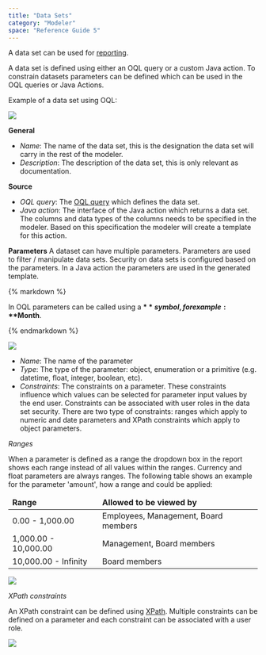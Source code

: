 ```yaml
---
title: "Data Sets"
category: "Modeler"
space: "Reference Guide 5"
---
```



A data set can be used for [reporting](Reporting+Widgets).

A data set is defined using either an OQL query or a custom Java action. To constrain datasets parameters can be defined which can be used in the OQL queries or Java Actions.

Example of a data set using OQL:

![](attachments/819203/918066.png)

**General**

*   _Name_: The name of the data set, this is the designation the data set will carry in the rest of the modeler.
*   _Description_: The description of the data set, this is only relevant as documentation.

**Source**

*   _OQL query_: The [OQL query](OQL) which defines the data set.
*   _Java action_: The interface of the Java action which returns a data set. The columns and data types of the columns needs to be specified in the modeler. Based on this specification the modeler will create a template for this action.

**Parameters**
A dataset can have multiple parameters. Parameters are used to filter / manipulate data sets. Security on data sets is configured based on the parameters. In a Java action the parameters are used in the generated template.

<div class="alert alert-info">{% markdown %}

In OQL parameters can be called using a **$** symbol, for example: **$Month**.

{% endmarkdown %}</div>

![](attachments/819203/918064.png)

*   _Name_: The name of the parameter
*   _Type_: The type of the parameter: object, enumeration or a primitive (e.g. datetime, float, integer, boolean, etc).
*   _Constraints_: The constraints on a parameter. These constraints influence which values can be selected for parameter input values by the end user. Constraints can be associated with user roles in the data set security. There are two type of constraints: ranges which apply to numeric and date parameters and XPath constraints which apply to object parameters.

_Ranges_

When a parameter is defined as a range the dropdown box in the report shows each range instead of all values within the ranges. Currency and float parameters are always ranges. The following table shows an example for the parameter 'amount', how a range and could be applied:

<table><thead><tr><td class="confluenceTd"><strong>Range</strong></td><td class="confluenceTd"><strong>Allowed to be viewed by</strong></td></tr></thead><tbody><tr><td class="confluenceTd">0.00 - 1,000.00</td><td class="confluenceTd">Employees, Management, Board members</td></tr><tr><td class="confluenceTd">1,000.00 - 10,000.00</td><td class="confluenceTd">Management, Board members</td></tr><tr><td class="confluenceTd">10,000.00 - Infinity</td><td class="confluenceTd">Board members</td></tr></tbody></table>

![](attachments/819203/918068.png)

_XPath constraints_

An XPath constraint can be defined using [XPath](XPath). Multiple constraints can be defined on a parameter and each constraint can be associated with a user role.

![](attachments/819203/918070.png)
